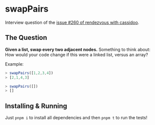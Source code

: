 # swapPairs

Interview question of the [issue #260 of rendezvous with cassidoo](https://buttondown.email/cassidoo/archive/youve-got-to-get-up-every-morning-with-a-smile-on/).

## The Question

**Given a list, swap every two adjacent nodes.**
Something to think about: How would your code change if this were a linked list, versus an array?

Example:
```js
> swapPairs([1,2,3,4])
> [2,1,4,3]

> swapPairs([])
> []
```

## Installing & Running

Just `pnpm i` to install all dependencies and then `pnpm t` to run the tests!
